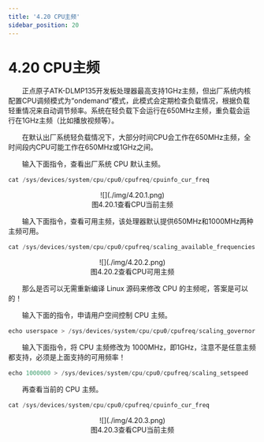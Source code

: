 ```yaml
---
title: '4.20 CPU主频'
sidebar_position: 20
---
```


# 4.20 CPU主频

&emsp;&emsp;正点原子ATK-DLMP135开发板处理器最高支持1GHz主频，但出厂系统内核配置CPU调频模式为“ondemand”模式，此模式会定期检查负载情况，根据负载轻重情况来自动调节频率。系统在轻负载下会运行在650MHz主频，重负载会运行在1GHz主频（比如播放视频等）。

&emsp;&emsp;在默认出厂系统轻负载情况下，大部分时间CPU会工作在650MHz主频，全时间段内CPU可能工作在650MHz或1GHz之间。

&emsp;&emsp;输入下面指令，查看出厂系统 CPU 默认主频。

```c#
cat /sys/devices/system/cpu/cpu0/cpufreq/cpuinfo_cur_freq
```

<center>
![](./img/4.20.1.png)<br />
图4.20.1查看CPU当前主频
</center>

&emsp;&emsp;输入下面指令，查看可用主频，该处理器默认提供650MHz和1000MHz两种主频可用。

```c#
cat /sys/devices/system/cpu/cpu0/cpufreq/scaling_available_frequencies
```

<center>
![](./img/4.20.2.png)<br />
图4.20.2查看CPU可用主频
</center>

&emsp;&emsp;那么是否可以无需重新编译 Linux 源码来修改 CPU 的主频呢，答案是可以的！

&emsp;&emsp;输入下面的指令，申请用户空间控制 CPU 主频。

```c#
echo userspace > /sys/devices/system/cpu/cpu0/cpufreq/scaling_governor
```

&emsp;&emsp;输入下面指令，将 CPU 主频修改为 1000MHz，即1GHz，注意不是任意主频都支持，必须是上面支持的可用频率！

```c#
echo 1000000 > /sys/devices/system/cpu/cpu0/cpufreq/scaling_setspeed
```

&emsp;&emsp;再查看当前的 CPU 主频。

```c#
cat /sys/devices/system/cpu/cpu0/cpufreq/cpuinfo_cur_freq
```

<center>
![](./img/4.20.3.png)<br />
图4.20.3查看CPU当前主频
</center>





